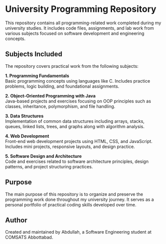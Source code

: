 <h1>University Programming Repository</h1>

  <p>This repository contains all programming-related work completed during my university studies. It includes code files, assignments, and lab work from various subjects focused on software development and engineering concepts.</p>

  <h2>Subjects Included</h2>

  <p>The repository covers practical work from the following subjects:</p>

  <p><strong>1. Programming Fundamentals</strong><br>
  Basic programming concepts using languages like C. Includes practice problems, logic building, and foundational assignments.</p>

  <p><strong>2. Object-Oriented Programming with Java</strong><br>
  Java-based projects and exercises focusing on OOP principles such as classes, inheritance, polymorphism, and file handling.</p>

  <p><strong>3. Data Structures</strong><br>
  Implementation of common data structures including arrays, stacks, queues, linked lists, trees, and graphs along with algorithm analysis.</p>

  <p><strong>4. Web Development</strong><br>
  Front-end web development projects using HTML, CSS, and JavaScript. Includes mini projects, responsive layouts, and design practice.</p>

  <p><strong>5. Software Design and Architecture</strong><br>
  Code and exercises related to software architecture principles, design patterns, and project structuring practices.</p>

  <h2>Purpose</h2>

  <p>The main purpose of this repository is to organize and preserve the programming work done throughout my university journey. It serves as a personal portfolio of practical coding skills developed over time.</p>

  <h2>Author</h2>

  <p>Created and maintained by Abdullah, a Software Engineering student at COMSATS Abbottabad.</p>
